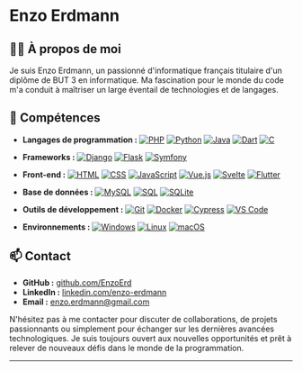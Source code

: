 # Enzo Erdmann

## 👨‍💻 À propos de moi

Je suis Enzo Erdmann, un passionné d'informatique français titulaire d'un diplôme de BUT 3 en informatique. 
Ma fascination pour le monde du code m'a conduit à maîtriser un large éventail de technologies et de langages.

## 🚀 Compétences

- **Langages de programmation :** 
  [![PHP](https://img.shields.io/badge/-PHP-777BB4?style=flat-square&logo=php&logoColor=white)](https://www.php.net/)
  [![Python](https://img.shields.io/badge/-Python-3776AB?style=flat-square&logo=python&logoColor=white)](https://www.python.org/)
  [![Java](https://img.shields.io/badge/-Java-007396?style=flat-square&logo=java&logoColor=white)](https://www.java.com/)
  [![Dart](https://img.shields.io/badge/-Dart-0175C2?style=flat-square&logo=dart&logoColor=white)](https://dart.dev/)
  [![C](https://img.shields.io/badge/-C-A8B9CC?style=flat-square&logo=c&logoColor=white)](https://en.wikipedia.org/wiki/C_(programming_language))

- **Frameworks :** 
  [![Django](https://img.shields.io/badge/-Django-092E20?style=flat-square&logo=django&logoColor=white)](https://www.djangoproject.com/)
  [![Flask](https://img.shields.io/badge/-Flask-000000?style=flat-square&logo=flask&logoColor=white)](https://palletsprojects.com/p/flask/)
  [![Symfony](https://img.shields.io/badge/-Symfony-000000?style=flat-square&logo=symfony&logoColor=white)](https://symfony.com/)

- **Front-end :** 
  [![HTML](https://img.shields.io/badge/-HTML-E34F26?style=flat-square&logo=html5&logoColor=white)](https://developer.mozilla.org/en-US/docs/Web/HTML)
  [![CSS](https://img.shields.io/badge/-CSS-1572B6?style=flat-square&logo=css3&logoColor=white)](https://developer.mozilla.org/en-US/docs/Web/CSS)
  [![JavaScript](https://img.shields.io/badge/-JavaScript-F7DF1E?style=flat-square&logo=javascript&logoColor=black)](https://developer.mozilla.org/en-US/docs/Web/JavaScript)
  [![Vue.js](https://img.shields.io/badge/-Vue.js-4FC08D?style=flat-square&logo=vue.js&logoColor=white)](https://vuejs.org/)
  [![Svelte](https://img.shields.io/badge/-Svelte-FF3E00?style=flat-square&logo=svelte&logoColor=white)](https://svelte.dev/)
  [![Flutter](https://img.shields.io/badge/-Flutter-02569B?style=flat-square&logo=flutter&logoColor=white)](https://flutter.dev/)

- **Base de données :** 
  [![MySQL](https://img.shields.io/badge/-MySQL-4479A1?style=flat-square&logo=mysql&logoColor=white)](https://www.mysql.com/)
  [![SQL](https://img.shields.io/badge/-SQL-003B57?style=flat-square&logo=sql&logoColor=white)](https://en.wikipedia.org/wiki/SQL)
  [![SQLite](https://img.shields.io/badge/-SQLite-003B57?style=flat-square&logo=sqlite&logoColor=white)](https://sqlite.org/)

- **Outils de développement :** 
  [![Git](https://img.shields.io/badge/-Git-F05032?style=flat-square&logo=git&logoColor=white)](https://git-scm.com/)
  [![Docker](https://img.shields.io/badge/-Docker-2496ED?style=flat-square&logo=docker&logoColor=white)](https://www.docker.com/)
  [![Cypress](https://img.shields.io/badge/-Cypress-17202C?style=flat-square&logo=cypress&logoColor=white)](https://www.cypress.io/)
  [![VS Code](https://img.shields.io/badge/-VS%20Code-007ACC?style=flat-square&logo=visual-studio-code&logoColor=white)](https://code.visualstudio.com/)

- **Environnements :** 
  [![Windows](https://img.shields.io/badge/-Windows-0078D6?style=flat-square&logo=windows&logoColor=white)](https://www.microsoft.com/windows)
  [![Linux](https://img.shields.io/badge/-Linux-FCC624?style=flat-square&logo=linux&logoColor=black)](https://www.linux.org/)
  [![macOS](https://img.shields.io/badge/-macOS-000000?style=flat-square&logo=apple&logoColor=white)](https://www.apple.com/macos/)
  
## 📫 Contact

- **GitHub :** [github.com/EnzoErd](https://github.com/EnzoErd)
- **LinkedIn :** [linkedin.com/enzo-erdmann](https://www.linkedin.com/in/enzo-erdmann/)
- **Email :** [enzo.erdmann@gmail.com](mailto:enzo.erdmann@gmail.com)

N'hésitez pas à me contacter pour discuter de collaborations, de projets passionnants ou simplement pour échanger sur les dernières avancées technologiques. Je suis toujours ouvert aux nouvelles opportunités et prêt à relever de nouveaux défis dans le monde de la programmation.

--- 
